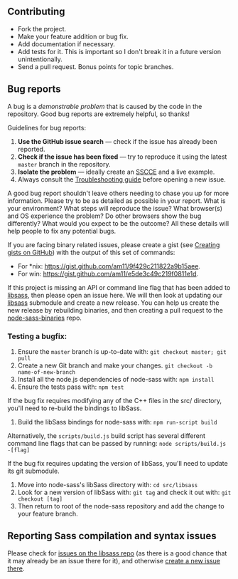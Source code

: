 ## Contributing
 * Fork the project.
 * Make your feature addition or bug fix.
 * Add documentation if necessary.
 * Add tests for it. This is important so I don't break it in a future version unintentionally.
 * Send a pull request. Bonus points for topic branches.

## Bug reports

A bug is a _demonstrable problem_ that is caused by the code in the repository. Good bug reports are extremely helpful, so thanks!

Guidelines for bug reports:

1. **Use the GitHub issue search** &mdash; check if the issue has already been
 reported.
2. **Check if the issue has been fixed** &mdash; try to reproduce it using the
 latest `master` branch in the repository.
3. **Isolate the problem** &mdash; ideally create an
 [SSCCE](http://www.sscce.org/) and a live example.
4. Always consult the [Troubleshooting guide](/TROUBLESHOOTING.md) before opening a new issue.


A good bug report shouldn't leave others needing to chase you up for more information. Please try to be as detailed as possible in your report. What is your environment? What steps will reproduce the issue? What browser(s) and OS experience the problem? Do other browsers show the bug differently? What would you expect to be the outcome? All these details will help people to fix any potential bugs.

If you are facing binary related issues, please create a gist (see [Creating gists on GitHub](https://help.github.com/articles/creating-gists/)) with the output of this set of commands:

  * For *nix: https://gist.github.com/am11/9f429c211822a9b15aee.
  * For win: https://gist.github.com/am11/e5de3c49c219f0811e1d.

If this project is missing an API or command line flag that has been added to [libsass], then please open an issue here. We will then look at updating our [libsass] submodule and create a new release. You can help us create the new release by rebuilding binaries, and then creating a pull request to the [node-sass-binaries](https://github.com/sass/node-sass-binaries) repo.

### Testing a bugfix:

1. Ensure the `master` branch is up-to-date with: `git checkout master; git pull`
2. Create a new Git branch and make your changes. `git checkout -b name-of-new-branch`
3. Install all the node.js dependencies of node-sass with: `npm install`
4. Ensure the tests pass with: `npm test`

If the bug fix requires modifying any of the C++ files in the src/ directory, you'll need to re-build the bindings to libSass.

1. Build the libSass bindings for node-sass with: `npm run-script build`

Alternatively, the `scripts/build.js` build script has several different command line flags that can be passed by running: `node scripts/build.js -[flag]`

If the bug fix requires updating the version of libSass, you'll need to update its git submodule.

1. Move into node-sass's libSass directory with: `cd src/libsass`
2. Look for a new version of libSass with: `git tag` and check it out with: `git checkout [tag]`
3. Then return to root of the node-sass repository and add the change to your feature branch.

## Reporting Sass compilation and syntax issues

Please check for [issues on the libsass repo](https://github.com/hcatlin/libsass/issues) (as there is a good chance that it may already be an issue there for it), and otherwise [create a new issue there](https://github.com/sass/libsass/issues/new).

[libsass]: https://github.com/sass/libsass
